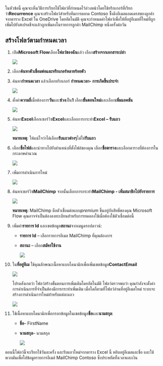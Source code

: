 ในหัวข้อนี้ คุณจะเห็นวิธีการเรียกใช้โฟลว์ที่กำหนดไว้ล่วงหน้าโดยใช้ทริกเกอร์ที่เรียกว่า**Recurrence**  คุณจะสร้างโฟลว์สำหรับทีมการตลาด Contoso ซึ่ึงดึงอีเมลแอดเดรสของลูกค้าจากตาราง Excel ใน OneDrive โดยอัตโนมัติ คุณจะกำหนดค่าโฟลว์เพื่อให้ที่อยู่อีเมลที่ใหม่ที่ถูกเพิ่มไปยังสเปรดชีจะแล้วถูกเพิ่มลงในรายการลูกค้า MailChimp หนึ่งครั้งต่อวัน 

## <a name="create-a-scheduled-flow"></a>สร้างโฟลว์ตามกำหนดเวลา
1. เปิด**Microsoft Flow**เลือก**โฟลว์ของฉัน**แล้ว เลือก**สร้างจากเอกสารเปล่า** 
   
    ![](./media/learning-recurrence/flow-create-blank.png)
2. เลือก**ค้นหาตัวเชื่อมต่อและทริกเกอร์หลายร้อยตัว**
3. ค้นหา**กำหนดเวลา** แล้วเลือกทริกเกอร์ **กำหนดเวลา- การเกิดขึ้นประจำ**
   
    ![](./media/learning-recurrence/flow-recurrence-trigger.png)
4. ตั้งค่า**ความถี่**เมื่อต้องการ**วัน**และ**ช่วง**เป็น**1** เลือก**ขั้นตอนใหม่**และเลือก**เพิ่มแอคชัน** 
   
    ![](./media/learning-recurrence/frequency-interval.png)
5. ค้นหา**Excel**เลือกเซอร์วิซ**Excel**และเลือกการกระทำ**Excel – รับแถว** 
   
    ![](./media/learning-recurrence/excel-get-rows.png)
   
    **หมายเหตุ**: ให้แน่ใจว่าได้เลือก**รับแถวต่างๆ**ไม่ใช่**รับแถว** 
6. เลือก**ชื่อไฟล์**และนำทางไปยังตำแหน่งที่ตั้งไฟล์ของคุณ เลือก**ชื่อตาราง**และเลือกตารางที่ต้องการในกระดาษคำนวณ 
   
    ![](./media/learning-recurrence/excel-get-file.png)
7. เพิ่มการดำเนินการใหม่ 
   
    ![](./media/learning-recurrence/new-step.png)
8. ค้นหาเซอร์วิซ**MailChimp** จากนั้นเลือกการกระทำ**MailChimp - เพิ่มสมาชิกไปยังรายการ**
   
    ![](./media/learning-recurrence/select-mailchimp.png)
   
    **หมายเหตุ:** MailChimp คือตัวเชื่อมต่อแบบ*premium* ขึ้นอยู่กับสิทธิ์ของคุณ Microsoft Flow คุณอาจจำเป็นต้องลงทะเบียนสำหรับการทดลองใช้เมื่อต้องใช้ตัวเชื่อมต่อนี้
9. เพิ่มคำ**รายการ Id** และเขตข้อมูล**สถานะ**จากเมนูดรอปดาวน์:
   
   * **รายการ Id** – เลือกรายการอีเมล MailChimp ที่คุณต้องการ
   * **สถานะ** – เลือก**สมัครใช้งาน** 
     
     ![](./media/learning-recurrence/mailchimp-id-status.png)
10. ใน**ที่อยู่อีเม** ใช้คุณลักษณะเนื้อหาแบบไดนามิกเพื่อเพิ่มเขตข้อมูล**ContactEmail** 
    
     ![](./media/learning-recurrence/mailchimp-address.png)
    
     โปรดสังเกตว่า โฟลว์สร้างขั้นตอนการเพิ่มเติมโดยอัตโนมัติ โฟลว์ตรวจพบว่า คุณกำลังจะตั้งค่าการดำเนินการที่จำเป็นต้องมีการกระทำเพิ่มเติม เมื่อใดก็ตามที่โฟลว์อ่านที่อยู่อีเมลใหม่ ระบบจะสร้างการดำเนินการใหม่สำหรับแต่ละแถว 
    
     ![](./media/learning-recurrence/mailchimp-for-each.png)
11. ใช้เนื้อหาแบบไดนามิกเพื่อกรอกข้อมูลในเขตข้อมูล**ชื่อ**และ**นามสกุล**:
    
    * **ชื่อ**– FirstName
    * **นามสกุล**– นามสกุล
      
      ![](./media/learning-recurrence/mailchimp-names.png)

ตอนนี้โฟลว์นี้จะเรียกใช้วันละครั้ง และรับแถวใหม่จากตาราง Excel นี้ หยิบอยู่อีเมลและชื่อ และใช้พวกมันเพื่อใส่ข้อมูลรายการอีเมล์ MailChimp Contoso ซึ่งประหยัดทั้งเวลาและเงิน 

